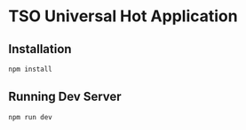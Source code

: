 # TSO Universal Hot Application

## Installation

```bash
npm install
```

## Running Dev Server

```bash
npm run dev
```
